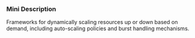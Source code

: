 ### Mini Description

Frameworks for dynamically scaling resources up or down based on demand, including auto-scaling policies and burst handling mechanisms.

